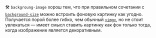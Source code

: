 🛠 `backgroung-image` хорош тем, что при правильном сочетании с [`background-size`](/css/background-size) можно встроить фоновую картинку как угодно. Получается порой более гибко, чем обычный [`<img>`](/html/img), но не стоит увлекаться — имеет смысл ставить картинку как фон только тогда, когда изображение является декоративным.
